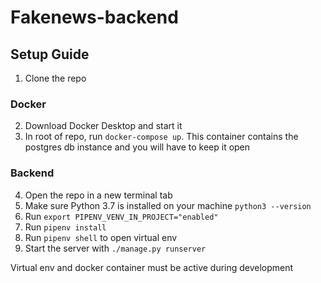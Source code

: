 # Fakenews-backend

## Setup Guide 
1. Clone the repo

### Docker

2. Download Docker Desktop and start it
3. In root of repo, run ```docker-compose up```. This container contains the postgres db instance and you will have to keep it open

### Backend

4. Open the repo in a new terminal tab
5. Make sure Python 3.7 is installed on your machine ```python3 --version```
6. Run ```export PIPENV_VENV_IN_PROJECT="enabled"```
7. Run ```pipenv install```
8. Run ```pipenv shell``` to open virtual env
9. Start the server with ```./manage.py runserver```

Virtual env and docker container must be active during development 

